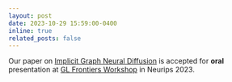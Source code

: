 ```yaml
---
layout: post
date: 2023-10-29 15:59:00-0400
inline: true
related_posts: false
---
```


Our paper on <a href="https://openreview.net/forum?id=a9loLCbWs1">Implicit Graph Neural Diffusion</a> is accepted for <b>oral</b> presentation at <a href="https://glfrontiers.github.io">GL Frontiers Workshop</a> in Neurips 2023.